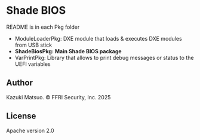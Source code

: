 # Shade BIOS
README is in each Pkg folder  
- ModuleLoaderPkg: DXE module that loads & executes DXE modules from USB stick
- **ShadeBiosPkg: Main Shade BIOS package**
- VarPrintPkg: Library that allows to print debug messages or status to the UEFI variables

## Author
Kazuki Matsuo. © FFRI Security, Inc. 2025

## License
Apache version 2.0
